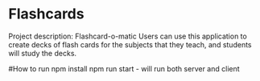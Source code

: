 # Flashcards

Project description: Flashcard-o-matic
Users can use this application to create decks of flash cards for the subjects that they teach, and students will study the decks. 

#How to run 
npm install 
npm run start - will run both server and client 
